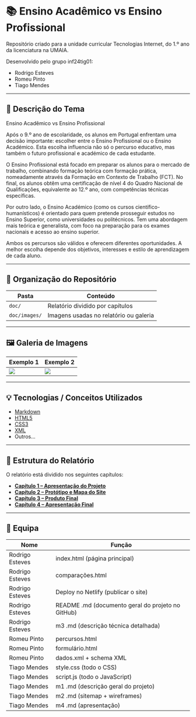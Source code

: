 # 📚 Ensino Acadêmico vs Ensino Profissional

Repositório criado para a unidade curricular Tecnologias Internet, do 1.º ano da licenciatura na UMAIA.

Desenvolvido pelo grupo inf24tig01:
- Rodrigo Esteves
- Romeu Pinto
- Tiago Mendes

---

## 📝 Descrição do Tema

Ensino Acadêmico vs Ensino Profissional

Após o 9.º ano de escolaridade, os alunos em Portugal enfrentam uma decisão importante: escolher entre o Ensino Profissional ou o Ensino Académico. Esta escolha influencia não só o percurso educativo, mas também o futuro profissional e académico de cada estudante.

O Ensino Profissional está focado em preparar os alunos para o mercado de trabalho, combinando formação teórica com formação prática, nomeadamente através da Formação em Contexto de Trabalho (FCT). No final, os alunos obtêm uma certificação de nível 4 do Quadro Nacional de Qualificações, equivalente ao 12.º ano, com competências técnicas específicas.

Por outro lado, o Ensino Académico (como os cursos científico-humanísticos) é orientado para quem pretende prosseguir estudos no Ensino Superior, como universidades ou politécnicos. Tem uma abordagem mais teórica e generalista, com foco na preparação para os exames nacionais e acesso ao ensino superior.

Ambos os percursos são válidos e oferecem diferentes oportunidades. A melhor escolha depende dos objetivos, interesses e estilo de aprendizagem de cada aluno.

---

## 📁 Organização do Repositório

| Pasta       | Conteúdo                                 |
|-------------|------------------------------------------|
| `doc/`      | Relatório dividido por capítulos         |
| `doc/images/`| Imagens usadas no relatório ou galeria  |

---

## 🖼️ Galeria de Imagens

| Exemplo 1                         | Exemplo 2                         |
|----------------------------------|----------------------------------|
| ![](images/ensino.png)         | ![](images/bento.png)         |

---

## 💡 Tecnologias / Conceitos Utilizados

- [Markdown](https://www.markdownguide.org/)
- [HTML5](https://developer.mozilla.org/en-US/docs/Web/HTML)
- [CSS3](https://developer.mozilla.org/en-US/docs/Web/CSS)
- [XML](https://www.w3.org/XML/)
- Outros...

---

## 📖 Estrutura do Relatório

O relatório está dividido nos seguintes capítulos:

- **[Capítulo 1 – Apresentação do Projeto](doc/c1.md)**
- **[Capítulo 2 – Protótipo e Mapa do Site](doc/c2.md)**
- **[Capítulo 3 – Produto Final](doc/c3.md)**
- **[Capítulo 4 – Apresentação Final](doc/c4.md)**

---

## 👥 Equipa

| Nome             | Função                       |
|----------------- |------------------------------|
|Rodrigo Esteves   |index.html (página principal)|
|Rodrigo Esteves   |comparações.html|
|Rodrigo Esteves   |Deploy no Netlify (publicar o site)|
|Rodrigo Esteves   |README .md (documento geral do projeto no GitHub)|
|Rodrigo Esteves   |m3 .md (descrição técnica detalhada)|
|Romeu Pinto       |percursos.html|
|Romeu Pinto       | formulário.html|
|Romeu Pinto       |dados.xml + schema XML|
|Tiago Mendes      |style.css (todo o CSS)|
|Tiago Mendes      |script.js (todo o JavaScript)|
|Tiago Mendes      |m1 .md (descrição geral do projeto)|
|Tiago Mendes      |m2 .md (sitemap + wireframes)|
|Tiago Mendes      |m4 .md (apresentação)|
